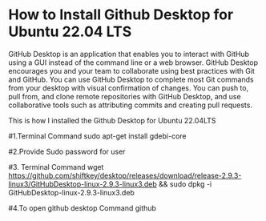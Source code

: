 # How to Install Github Desktop for Ubuntu 22.04 LTS

GitHub Desktop is an application that enables you to interact with GitHub using a GUI instead of the command line or a web browser. GitHub Desktop encourages you and your team to collaborate using best practices with Git and GitHub. You can use GitHub Desktop to complete most Git commands from your desktop with visual confirmation of changes. You can push to, pull from, and clone remote repositories with GitHub Desktop, and use collaborative tools such as attributing commits and creating pull requests.

This is how I installed the Github Desktop for Ubuntu 22.04LTS

#1.Terminal Command 
sudo apt-get install gdebi-core

#2.Provide Sudo password for user

#3. Terminal Command
wget https://github.com/shiftkey/desktop/releases/download/release-2.9.3-linux3/GitHubDesktop-linux-2.9.3-linux3.deb && sudo dpkg -i GitHubDesktop-linux-2.9.3-linux3.deb

#4.To open github desktop  Command
github

